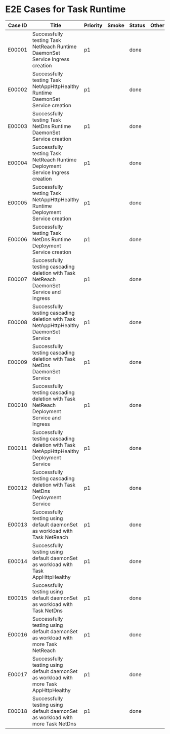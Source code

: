 # E2E Cases for Task Runtime

| Case ID | Title                                                                                     | Priority | Smoke | Status |    Other    |
|---------|-------------------------------------------------------------------------------------------|----------|-------|--------|-------------|
| E00001  | Successfully testing Task NetReach Runtime DaemonSet Service Ingress creation             | p1       |       | done   |             |
| E00002  | Successfully testing Task NetAppHttpHealthy Runtime DaemonSet Service creation            | p1       |       | done   |             |
| E00003  | Successfully testing Task NetDns Runtime DaemonSet Service creation                       | p1       |       | done   |             |
| E00004  | Successfully testing Task NetReach Runtime Deployment Service Ingress creation            | p1       |       | done   |             |
| E00005  | Successfully testing Task NetAppHttpHealthy Runtime Deployment Service creation           | p1       |       | done   |             |
| E00006  | Successfully testing Task NetDns Runtime Deployment Service creation                      | p1       |       | done   |             |
| E00007  | Successfully testing cascading deletion with Task NetReach DaemonSet Service and Ingress  | p1       |       | done   |             |
| E00008  | Successfully testing cascading deletion with Task NetAppHttpHealthy DaemonSet Service     | p1       |       | done   |             |
| E00009  | Successfully testing cascading deletion with Task NetDns DaemonSet Service                | p1       |       | done   |             |
| E00010  | Successfully testing cascading deletion with Task NetReach Deployment Service and Ingress | p1       |       | done   |             |
| E00011  | Successfully testing cascading deletion with Task NetAppHttpHealthy Deployment Service    | p1       |       | done   |             |
| E00012  | Successfully testing cascading deletion with Task NetDns Deployment Service               | p1       |       | done   |             |
| E00013  | Successfully testing using default daemonSet  as workload with Task NetReach              | p1       |       | done   |             |
| E00014  | Successfully testing using default daemonSet  as workload with Task AppHttpHealthy        | p1       |       | done   |             |
| E00015  | Successfully testing using default daemonSet  as workload with Task NetDns                | p1       |       | done   |             |
| E00016  | Successfully testing using default daemonSet  as workload with more Task NetReach         | p1       |       | done   |             |
| E00017  | Successfully testing using default daemonSet  as workload with more Task AppHttpHealthy   | p1       |       | done   |             |
| E00018  | Successfully testing using default daemonSet  as workload with more Task NetDns           | p1       |       | done   |             |